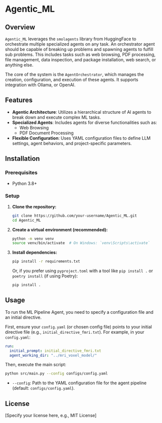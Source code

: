 # Agentic_ML

## Overview
`Agentic_ML` leverages the `smolagents` library from HuggingFace to orchestrate multiple specialized agents on any task. An orchestrator agent should be capable of breaking up problems and spawning agents to fulfill sub problems. This includes tasks such as web browsing, PDF processing, file management, data inspection, and package installation, web search, or anything else.

The core of the system is the `AgentOrchestrator`, which manages the creation, configuration, and execution of these agents. It supports integration with  Ollama, or OpenAI.

## Features
- **Agentic Architecture**: Utilizes a hierarchical structure of AI agents to break down and execute complex ML tasks.
- **Specialized Agents**: Includes agents for diverse functionalities such as:
    - Web Browsing
    - PDF Document Processing
- **Flexible Configuration**: Uses YAML configuration files to define LLM settings, agent behaviors, and project-specific parameters.

## Installation

### Prerequisites
- Python 3.8+

### Setup
1. **Clone the repository:**
   ```bash
   git clone https://github.com/your-username/Agentic_ML.git
   cd Agentic_ML
   ```

2. **Create a virtual environment (recommended):**
   ```bash
   python -m venv venv
   source venv/bin/activate  # On Windows: `venv\Scripts\activate`
   ```

3. **Install dependencies:**
   ```bash
   pip install -r requirements.txt
   ```
   Or, if you prefer using `pyproject.toml` with a tool like `pip install .` or `poetry install` (if using Poetry):
   ```bash
   pip install .
   ```

## Usage

To run the ML Pipeline Agent, you need to specify a configuration file and an initial directive.

First, ensure your `config.yaml` (or chosen config file) points to your initial directive file (e.g., `initial_directive_fmri.txt`). For example, in your `config.yaml`:

```yaml
run:
  initial_prompt: initial_directive_fmri.txt
  agent_working_dir: "../mri_voxel_model/"
```

Then, execute the main script:

```bash
python src/main.py --config configs/config.yaml
```

- `--config`: Path to the YAML configuration file for the agent pipeline (default: `configs/config.yaml`).

## License
[Specify your license here, e.g., MIT License]
